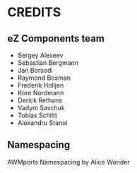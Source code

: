 CREDITS
=======

eZ Components team
------------------

* Sergey Alexeev
* Sebastian Bergmann
* Jan Borsodi
* Raymond Bosman
* Frederik Holljen
* Kore Nordmann
* Derick Rethans
* Vadym Savchuk
* Tobias Schlitt
* Alexandru Stanoi

Namespacing
-----------

AWMports Namespacing by Alice Wonder
